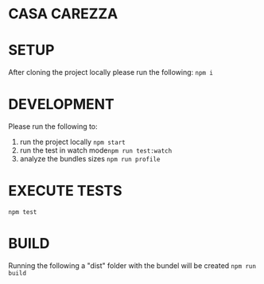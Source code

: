 CASA CAREZZA
============

# SETUP
After cloning the project locally please run the following:
``` npm i ```

# DEVELOPMENT
Please run the following to:
1. run the project locally ``` npm start ```
2. run the test in watch mode``` npm run test:watch ```
3. analyze the bundles sizes ``` npm run profile ```

# EXECUTE TESTS
``` npm test ```

# BUILD
Running the following a "dist" folder with the bundel will be created
``` npm run build ```

